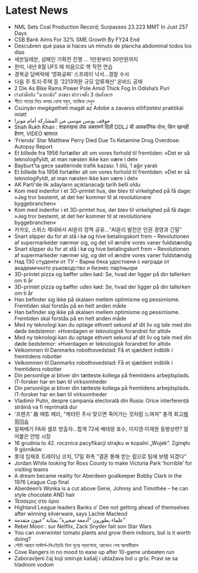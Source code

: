 # Latest News
-  NML Sets Coal Production Record; Surpasses 23.223 MMT In Just 257 Days
-  CSB Bank Aims For 32% SME Growth By FY24 End
-  Descubren qué pasa si haces un minuto de plancha abdominal todos los días
-  세븐일레븐, 샴페인 기획전 진행 … 1만원부터 30만원까지
-  한미, 내년 8월 UFS 때 처음으로 핵 작전 연습
-  경복궁 담벼락에 ‘영화공짜’ 스프레이 낙서…경찰 수사
-  다음 주 토지·주택 등 '2213억원 규모 압류재산' 온비드 공매
-  2 Die As Bike Rams Power Pole Amid Thick Fog In Odisha’s Puri
-  เร่งล่ามือยิง "นายกมิง" สงขลา ตำรวจตั้ง 3 ปมสังหาร
-  শীতে পায়ের নিচে কলার খোসা ঘষুন, ম্যাজিক দেখুন
-  Csúnyán megégetheti magát az Adobe a zavaros előfizetési praktikái miatt
-  موقف يونس موسى من المشاركة أمام مونزا
-  Shah Rukh Khan : शाहरुखचा लेक अबरामने दिली DDLJ ची आयकॉनिक पोज; किंग खानही हैराण, VIDEO व्हायरल
-  ‘Friends’ Star Matthew Perry Died Due To Ketamine Drug Overdose: Autopsy Report
-  Et billede fra 1956 fortæller alt om vores forhold til fremtiden: »Det er så teknologifyldt, at man næsten ikke kan være i det«
-  Bayburt'ta gece saatlerinde trafik kazası: 1 ölü, 1 ağır yaralı
-  Et billede fra 1956 fortæller alt om vores forhold til fremtiden: »Det er så teknologifyldt, at man næsten ikke kan være i det«
-  AK Parti'de ilk adayların açıklanacağı tarih belli oldu
-  Kom med indenfor i et 3D-printet hus, der blev til virkelighed på få dage: »Jeg tror bestemt, at det her kommer til at revolutionere byggebranchen«
-  Kom med indenfor i et 3D-printet hus, der blev til virkelighed på få dage: »Jeg tror bestemt, at det her kommer til at revolutionere byggebranchen«
-  카카오, 스위스 제네바서 AI윤리 정책 공유…“AI윤리 발전은 인권 경영과 긴밀”
-  Snart slipper du for at stå i kø og hive betalingskort frem – Revolutionen af supermarkeder nærmer sig, og det vil ændre vores vaner fuldstændig
-  Snart slipper du for at stå i kø og hive betalingskort frem – Revolutionen af supermarkeder nærmer sig, og det vil ændre vores vaner fuldstændig
-  Над 130 студенти от ТУ – Варна бяха удостоени с награди от академичното ръководство и бизнес партньори
-  3D-printet pizza og bøffer uden kød: Se, hvad der ligger på din tallerken om ti år
-  3D-printet pizza og bøffer uden kød: Se, hvad der ligger på din tallerken om ti år
-  Han befinder sig ikke på skalaen mellem optimisme og pessimisme. Fremtiden skal forstås på en helt anden måde
-  Han befinder sig ikke på skalaen mellem optimisme og pessimisme. Fremtiden skal forstås på en helt anden måde
-  Med ny teknologi kan du optage ethvert sekund af dit liv og tale med din døde bedstemor: »Hverdagen er teknologisk forandret for altid«
-  Med ny teknologi kan du optage ethvert sekund af dit liv og tale med din døde bedstemor: »Hverdagen er teknologisk forandret for altid«
-  Velkommen til Danmarks robothovedstad: Få et sjældent indblik i fremtidens robotter
-  Velkommen til Danmarks robothovedstad: Få et sjældent indblik i fremtidens robotter
-  Din personlige ai bliver din tætteste kollega på fremtidens arbejdsplads. IT-forsker har en bøn til virksomheder
-  Din personlige ai bliver din tætteste kollega på fremtidens arbejdsplads. IT-forsker har en bøn til virksomheder
-  Vladimir Putin, despre campania electorală din Rusia: Orice interferență străină va fi reprimată dur
-  '프렌즈' 故 매튜 페리, “케타민 주사 맞으면 죽어가는 것처럼 느껴져” 충격 회고[해외이슈](종합)
-  알짜배기 FA와 셀프 방출자…합계 72세 베테랑 포수, 이지영·이재원 동병상련? 얼어붙은 안방 시장
-  16 grudnia to 42. rocznica pacyfikacji strajku w kopalni „Wujek”. Zginęło 9 górników
-  롯데 임재호 트레이닝 코치, 17일 화촉 "결혼 통해 얻는 힘으로 팀에 보탬 되겠다"
-  Jordan White looking for Ross County to make Victoria Park ‘horrible’ for visiting teams
-  A dream became reality for Aberdeen goalkeeper Bobby Clark in the 1976 League Cup final
-  Aberdeen’s Wonka is a cut above Gene, Johnny and Timothée – he can style chocolate AND hair
-  Τέσσερις στο όριο
-  Highland League leaders Banks o’ Dee not getting ahead of themselves after winning silverware, says Lachie Macleod
-  علماء يطورون “أدمغة صغيرة” بمثابة “عيون متقدمة”
-  Rebel Moon : sur Netflix, Zack Snyder fait son Star Wars
-  You can overwinter tomato plants and grow them indoors, but is it worth doing?
-  সৌদি আরবে মাস্টার্স–পিএইচডি বিনা মূল্যে পড়াশোনা, আবেদন শেষ আগামীকাল
-  Cove Rangers in no mood to ease up after 10-game unbeaten run
-  Zaboravljeni čaj koji smiruje kašalj i ublažava bol u grlu: Pravi se sa hladnom vodom
